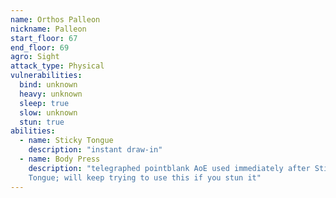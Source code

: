 ```yaml
---
name: Orthos Palleon
nickname: Palleon
start_floor: 67
end_floor: 69
agro: Sight
attack_type: Physical
vulnerabilities:
  bind: unknown
  heavy: unknown
  sleep: true
  slow: unknown
  stun: true
abilities:
  - name: Sticky Tongue
    description: "instant draw-in"
  - name: Body Press
    description: "telegraphed pointblank AoE used immediately after Sticky
    Tongue; will keep trying to use this if you stun it"
---
```

